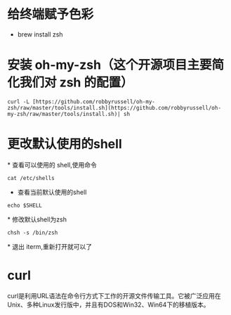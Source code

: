 # 给终端赋予色彩
* brew install zsh 

# 安装 oh-my-zsh（这个开源项目主要简化我们对 zsh 的配置）  
```
curl -L [https://github.com/robbyrussell/oh-my-zsh/raw/master/tools/install.sh](https://github.com/robbyrussell/oh-my-zsh/raw/master/tools/install.sh)| sh
```

# 更改默认使用的shell
* 查看可以使用的 shell,使用命令
```
cat /etc/shells
```
* 查看当前默认使用的shell
```
echo $SHELL 
```
* 修改默认shell为zsh
```
chsh -s /bin/zsh
```
* 退出 iterm,重新打开就可以了

# curl
curl是利用URL语法在命令行方式下工作的开源文件传输工具。它被广泛应用在Unix、多种Linux发行版中，并且有DOS和Win32、Win64下的移植版本。
